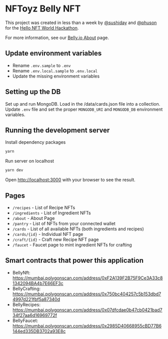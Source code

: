 # NFToyz Belly NFT

This project was created in less than a week by [@sushiday](https://twitter.com/sushiday) and [@phuson](https://twitter.com/phuson) for the [Hello NFT World Hackathon](https://nft.replit.com).

For more information, see our [Belly.io About](https://belly.io/about) page.

## Update environment variables

- Rename `.env.sample` to `.env`
- Rename `.env.local.sample` to `.env.local`
- Update the missing environment variables

## Setting up the DB

Set up and run MongoDB. Load in the /data/cards.json file into a collection. Update `.env` file and set the proper `MONGODB_URI` and `MONGODB_DB` environment variables.

## Running the development server

Install dependency packages

```bash
yarn
```

Run server on localhost

```bash
yarn dev
```

Open [http://localhost:3000](http://localhost:3000) with your browser to see the result.

## Pages

- `/recipes` - List of Recipe NFTs
- `/ingredients` - List of Ingredient NFTs
- `/about` - About Page
- `/pantry` - List of NFTs from your connected wallet
- `/cards` - List of all available NFTs (both ingredients and recipes)
- `/cards/{id}` - Individual NFT page
- `/craft/{id}` - Craft new Recipe NFT page
- `/faucet` - Faucet page to mint ingredient NFTs for crafting

## Smart contracts that power this application

- BellyNft: https://mumbai.polygonscan.com/address/0xF2A139F2B75F9Ce3A33c81342094BA4b7E66EF3c
- BellyCrafting: https://mumbai.polygonscan.com/address/0x750bc404257c5b153dbd74997d221fbf5a87340d
- BellyRecipes: https://mumbai.polygonscan.com/address/0x07dfcdae0b47cb0421bad734f27aa6d16969772f
- BellyFaucet: https://mumbai.polygonscan.com/address/0x2985D40668955cBD77B6144ed335DB3702a93E8c
